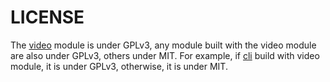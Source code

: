 # LICENSE
The [video](/video/) module is under GPLv3, any module built with the video module are also under GPLv3, others under MIT.
For example, if [cli](/cli/) build with video module, it is under GPLv3, otherwise, it is under MIT.
